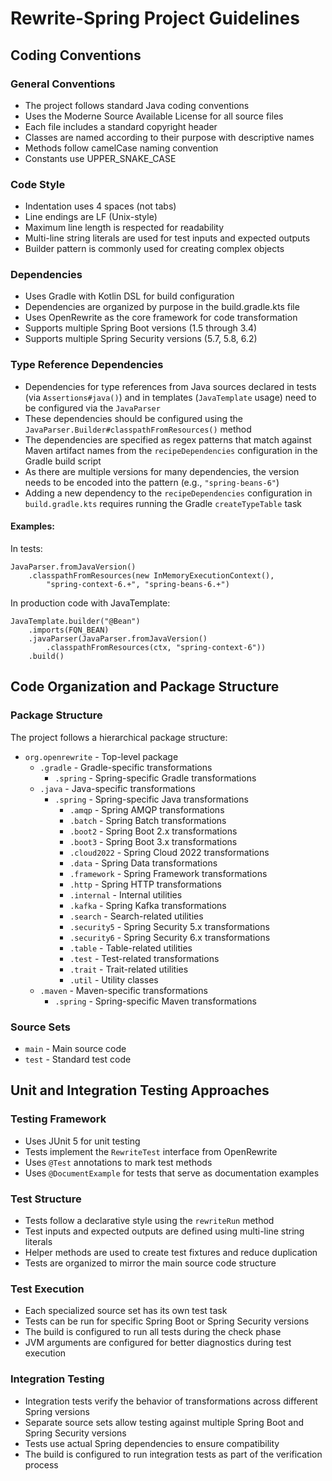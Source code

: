 # Rewrite-Spring Project Guidelines

## Coding Conventions

### General Conventions
- The project follows standard Java coding conventions
- Uses the Moderne Source Available License for all source files
- Each file includes a standard copyright header
- Classes are named according to their purpose with descriptive names
- Methods follow camelCase naming convention
- Constants use UPPER_SNAKE_CASE

### Code Style
- Indentation uses 4 spaces (not tabs)
- Line endings are LF (Unix-style)
- Maximum line length is respected for readability
- Multi-line string literals are used for test inputs and expected outputs
- Builder pattern is commonly used for creating complex objects

### Dependencies
- Uses Gradle with Kotlin DSL for build configuration
- Dependencies are organized by purpose in the build.gradle.kts file
- Uses OpenRewrite as the core framework for code transformation
- Supports multiple Spring Boot versions (1.5 through 3.4)
- Supports multiple Spring Security versions (5.7, 5.8, 6.2)

### Type Reference Dependencies
- Dependencies for type references from Java sources declared in tests (via `Assertions#java()`) and in templates (`JavaTemplate` usage) need to be configured via the `JavaParser`
- These dependencies should be configured using the `JavaParser.Builder#classpathFromResources()` method
- The dependencies are specified as regex patterns that match against Maven artifact names from the `recipeDependencies` configuration in the Gradle build script
- As there are multiple versions for many dependencies, the version needs to be encoded into the pattern (e.g., `"spring-beans-6"`)
- Adding a new dependency to the `recipeDependencies` configuration in `build.gradle.kts` requires running the Gradle `createTypeTable` task

#### Examples:

In tests:
```
JavaParser.fromJavaVersion()
    .classpathFromResources(new InMemoryExecutionContext(),
        "spring-context-6.+", "spring-beans-6.+")
```

In production code with JavaTemplate:
```
JavaTemplate.builder("@Bean")
    .imports(FQN_BEAN)
    .javaParser(JavaParser.fromJavaVersion()
        .classpathFromResources(ctx, "spring-context-6"))
    .build()
```

## Code Organization and Package Structure

### Package Structure
The project follows a hierarchical package structure:

- `org.openrewrite` - Top-level package
  - `.gradle` - Gradle-specific transformations
    - `.spring` - Spring-specific Gradle transformations
  - `.java` - Java-specific transformations
    - `.spring` - Spring-specific Java transformations
      - `.amqp` - Spring AMQP transformations
      - `.batch` - Spring Batch transformations
      - `.boot2` - Spring Boot 2.x transformations
      - `.boot3` - Spring Boot 3.x transformations
      - `.cloud2022` - Spring Cloud 2022 transformations
      - `.data` - Spring Data transformations
      - `.framework` - Spring Framework transformations
      - `.http` - Spring HTTP transformations
      - `.internal` - Internal utilities
      - `.kafka` - Spring Kafka transformations
      - `.search` - Search-related utilities
      - `.security5` - Spring Security 5.x transformations
      - `.security6` - Spring Security 6.x transformations
      - `.table` - Table-related utilities
      - `.test` - Test-related transformations
      - `.trait` - Trait-related utilities
      - `.util` - Utility classes
  - `.maven` - Maven-specific transformations
    - `.spring` - Spring-specific Maven transformations

### Source Sets
- `main` - Main source code
- `test` - Standard test code

## Unit and Integration Testing Approaches

### Testing Framework
- Uses JUnit 5 for unit testing
- Tests implement the `RewriteTest` interface from OpenRewrite
- Uses `@Test` annotations to mark test methods
- Uses `@DocumentExample` for tests that serve as documentation examples

### Test Structure
- Tests follow a declarative style using the `rewriteRun` method
- Test inputs and expected outputs are defined using multi-line string literals
- Helper methods are used to create test fixtures and reduce duplication
- Tests are organized to mirror the main source code structure

### Test Execution
- Each specialized source set has its own test task
- Tests can be run for specific Spring Boot or Spring Security versions
- The build is configured to run all tests during the check phase
- JVM arguments are configured for better diagnostics during test execution

### Integration Testing
- Integration tests verify the behavior of transformations across different Spring versions
- Separate source sets allow testing against multiple Spring Boot and Spring Security versions
- Tests use actual Spring dependencies to ensure compatibility
- The build is configured to run integration tests as part of the verification process
